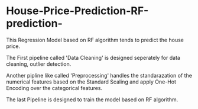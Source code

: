 # House-Price-Prediction-RF-prediction-
This Regression Model based on RF algorithm tends to predict the house price. 

The First pipeline called 'Data Cleaning' is designed seperately for data cleaning, outlier detection. 

Another pipline like called 'Preprocessing' handles the standarazation of the numerical features based on the Standard Scaling and apply One-Hot Encoding over the categorical features.

The last Pipeline is designed to train the model based on RF algorithm.
